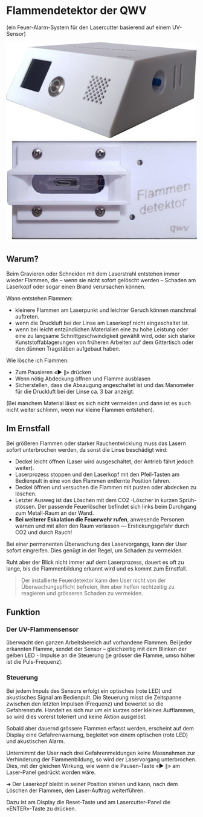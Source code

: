 # Flammendetektor der QWV

(ein Feuer-Alarm-System für den Lasercutter basierend auf einem UV-Sensor)

![steuerung](./docs/steuerung.jpeg)
![sensor](./docs/sensor.jpeg)

## Warum?

Beim Gravieren oder Schneiden mit dem Laserstrahl entstehen immer wieder Flammen, die – wenn sie nicht sofort gelöscht werden – Schaden am Laserkopf oder sogar einen Brand verursachen können. 

Wann entstehen Flammen:

- kleinere Flammen am Laserpunkt und leichter Geruch können manchmal auftreten. 
- wenn die Druckluft bei der Linse am Laserkopf nicht eingeschaltet ist.
- wenn bei leicht entzündlichen Materialien eine zu hohe Leistung oder eine zu langsame Schnittgeschwindigkeit gewählt wird, oder sich starke Kunststoffablagerungen von früheren Arbeiten auf dem Gittertisch oder den dünnen Tragstäben aufgebaut haben.

Wie lösche ich Flammen:

- Zum Pausieren «▶ ∥» drücken 
- Wenn nötig Abdeckung öffnen und Flamme ausblasen 
- Sicherstellen, dass die Absaugung angeschaltet ist und das Manometer für die Druckluft bei der Linse ca. 3 bar anzeigt. 

(Bei manchem Material lässt es sich nicht vermeiden und dann ist es auch nicht weiter schlimm, wenn nur kleine Flammen entstehen). 

## Im Ernstfall

Bei größeren Flammen oder starker Rauchentwicklung muss das Lasern sofort unterbrochen werden, da sonst die Linse beschädigt wird:

- Deckel leicht öffnen (Laser wird ausgeschaltet, der Antrieb fährt jedoch weiter). 
- Laserprozess stoppen und den Laserkopf mit den Pfeil-Tasten am Bedienpult in eine von den Flammen entfernte Position fahren. 
- Deckel öffnen und versuchen die Flammen mit pusten oder abdecken zu löschen.
- Letzter Ausweg ist das Löschen mit dem CO2 -Löscher in kurzen Sprüh-stössen. Der passende Feuerlöscher befindet sich links beim Durchgang zum Metall-Raum an der Wand.
- **Bei weiterer Eskalation die Feuerwehr rufen**, anwesende Personen warnen und mit allen den Raum verlassen — Erstickungsgefahr durch CO2 und durch Rauch!

Bei einer permanenten Überwachung des Laservorgangs, kann der User sofort eingreifen. Dies genügt in der Regel, um Schaden zu vermeiden. 

Ruht aber der Blick nicht immer auf dem Laserprozess, dauert es oft zu lange, bis die Flammenbildung erkannt wird und es kommt zum Ernstfall.

> Der installierte Feuerdetektor kann den User nicht von der Überwachungspflicht befreien, ihm aber helfen rechtzeitig zu reagieren und grösseren Schaden zu vermeiden.

## **Funktion**

### Der **UV-Flammensensor**

überwacht den ganzen Arbeitsbereich auf vorhandene Flammen. Bei jeder erkannten Flamme, sendet der Sensor – gleichzeitig mit dem Blinken der gelben LED - Impulse an die Steuerung (je grösser die Flamme, umso höher ist die Puls-Frequenz).

### Steuerung

Bei jedem Impuls des Sensors erfolgt ein optisches (rote LED) und akustisches Signal am Bedienpult. Die Steuerung misst die Zeitspanne zwischen den letzten Impulsen (Frequenz) und bewertet so die Gefahrenstufe.
 Handelt es sich nur um ein kurzes oder kleines Aufflammen, so wird dies vorerst toleriert und keine Aktion ausgelöst. 

Sobald aber dauernd grössere Flammen erfasst werden, erscheint auf dem Display eine Gefahrenwarnung, begleitet von einem optischen (rote LED) und akustischen Alarm. 

Unternimmt der User nach drei Gefahrenmeldungen keine Massnahmen zur Verhinderung der Flammenbildung, so wird der Laservorgang unterbrochen. 
 Dies, mit der gleichen Wirkung, wie wenn die Pausen-Taste «▶ ∥» am Laser-Panel gedrückt worden wäre. 

➔ Der Laserkopf bleibt in seiner Position stehen und kann, nach dem Löschen der Flammen, den Laser-Auftrag weiterführen.

Dazu ist am Display die Reset-Taste und am Lasercutter-Panel die «ENTER»-Taste zu drücken.
